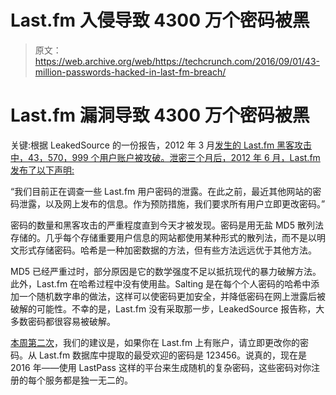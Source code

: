 # Last.fm 入侵导致 4300 万个密码被黑

> 原文：<https://web.archive.org/web/https://techcrunch.com/2016/09/01/43-million-passwords-hacked-in-last-fm-breach/>

# Last.fm 漏洞导致 4300 万个密码被黑

关键:根据 LeakedSource 的一份报告，2012 年 3 月[发生的 Last.fm 黑客攻击中，43，570，999 个用户账户被攻破。泄密三个月后，2012 年 6 月，Last.fm](https://web.archive.org/web/20230320000850/http://www.leakedsource.com/blog/lastfm) [发布了以下声明:](https://web.archive.org/web/20230320000850/http://www.last.fm/passwordsecurity)

“我们目前正在调查一些 Last.fm 用户密码的泄露。在此之前，最近其他网站的密码泄露，以及网上发布的信息。作为预防措施，我们要求所有用户立即更改密码。”

密码的数量和黑客攻击的严重程度直到今天才被发现。密码是用无盐 MD5 散列法存储的。几乎每个存储重要用户信息的网站都使用某种形式的散列法，而不是以明文形式存储密码。哈希是一种加密数据的方法，但有些方法远远优于其他方法。

MD5 已经严重过时，部分原因是它的数学强度不足以抵抗现代的暴力破解方法。此外，Last.fm 在哈希过程中没有使用盐。Salting 是在每个个人密码的哈希中添加一个随机数字串的做法，这样可以使密码更加安全，并降低密码在网上泄露后被破解的可能性。不幸的是，Last.fm 没有采取那一步，LeakedSource 报告称，大多数密码都很容易被破解。

[本周第二次](https://web.archive.org/web/20230320000850/https://techcrunch.com/2016/08/30/dropbox-employees-password-reuse-led-to-theft-of-60m-user-credentials/)，我们的建议是，如果你在 Last.fm 上有账户，请立即更改你的密码。从 Last.fm 数据库中提取的最受欢迎的密码是 123456。说真的，现在是 2016 年——使用 LastPass 这样的平台来生成随机的复杂密码，这些密码对你注册的每个服务都是独一无二的。